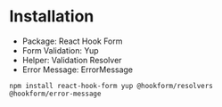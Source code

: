 # Installation
- Package: React Hook Form
- Form Validation: Yup
- Helper: Validation Resolver
- Error Message: ErrorMessage
```
npm install react-hook-form yup @hookform/resolvers
@hookform/error-message
```
# 
